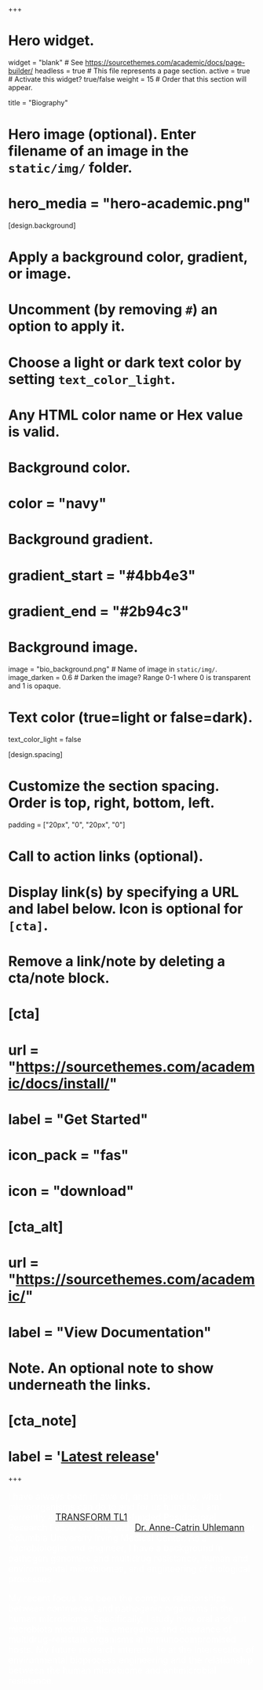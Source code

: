 +++
# Hero widget.
widget = "blank"  # See https://sourcethemes.com/academic/docs/page-builder/
headless = true  # This file represents a page section.
active = true  # Activate this widget? true/false
weight = 15  # Order that this section will appear.

title = "Biography"

# Hero image (optional). Enter filename of an image in the `static/img/` folder.
# hero_media = "hero-academic.png"

[design.background]
  # Apply a background color, gradient, or image.
  #   Uncomment (by removing `#`) an option to apply it.
  #   Choose a light or dark text color by setting `text_color_light`.
  #   Any HTML color name or Hex value is valid.

  # Background color.
  # color = "navy"
  
  # Background gradient.
  # gradient_start = "#4bb4e3"
  # gradient_end = "#2b94c3"
  
  # Background image.
  image = "bio_background.png"  # Name of image in `static/img/`.
  image_darken = 0.6  # Darken the image? Range 0-1 where 0 is transparent and 1 is opaque.

  # Text color (true=light or false=dark).
  text_color_light = false

[design.spacing]
  # Customize the section spacing. Order is top, right, bottom, left.
  padding = ["20px", "0", "20px", "0"]

# Call to action links (optional).
#   Display link(s) by specifying a URL and label below. Icon is optional for `[cta]`.
#   Remove a link/note by deleting a cta/note block.
#  [cta]
  #  url = "https://sourcethemes.com/academic/docs/install/"
  #  label = "Get Started"
  #  icon_pack = "fas"
  #  icon = "download"
  
#  [cta_alt]
  #  url = "https://sourcethemes.com/academic/"
  #  label = "View Documentation"

# Note. An optional note to show underneath the links.
#  [cta_note]
  #  label = '<a class="js-github-release" href="https://sourcethemes.com/academic/updates" data-repo="gcushen/hugo-academic">Latest release<!-- V --></a>'
+++

<p style="color:white;font-size:18px;">I have always been in awe of, and inspired by, what microorganisms can do to and for us humans. I am currently a <a href = "https://www.irvinginstitute.columbia.edu/services/tl1-training-programs">TRANSFORM TL1</a>-funded Postdoctoral Research Fellow working with <a href = "https://www.infectiousdiseases.cumc.columbia.edu/research-labs/uhlemann-lab">Dr. Anne-Catrin Uhlemann</a> at Columbia University Irving Medical Center. As a microbiologist and engineer, I have a background in pathogen genomics and multidrug resistance, human and environmental microbiomes, and engineering of biological processes.</p> 

<p style="color:white;font-size:18px;">My recent focus has been the complex relationships between commensal and pathogenic organisms in the human microbiome. Specifically, I study how oral and gut microbiota modulate the emergence and clearance of multidrug-resistant organisms in immunocompromised hosts. My future research interests lie at the intersection of environmental bioprocess engineering and the relationship between the human microbiome and antimicrobial resistance.</p>
